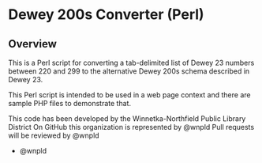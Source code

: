 # Dewey 200s Converter (Perl)

## Overview

This is a Perl script for converting a tab-delimited list of Dewey 23 numbers between 220 and 299 to the alternative Dewey 200s schema described in Dewey 23.

This Perl script is intended to be used in a web page context and there are sample PHP files to demonstrate that.

This code has been developed by the Winnetka-Northfield Public Library District
On GitHub this organization is represented by @wnpld
Pull requests will be reviewed by @wnpld
*	@wnpld

